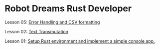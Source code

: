 # Robot Dreams Rust Developer

Lesson 05: [Error Handling and CSV formatting](lesson_05/README.md)

Lesson 02: [Text Transmutation](lesson_02/README.md)

Lesson 01: [Setup Rust environment and implement a simple console app.](lesson_01/README.md)